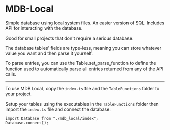 # MDB-Local
Simple database using local system files. An easier version of SQL. Includes API for interacting with the database.

Good for small projects that don't require a serious database.

The database tables' fields are type-less, meaning you can store whatever value you want and then parse it yourself.

To parse entries, you can use the Table.set_parse_function to define the function used to automatically parse
all entries returned from any of the API calls.

----------------------------------------------------------------------------------------------------------------------

To use MDB Local, copy the `index.ts` file and the `TableFunctions` folder to your project.

Setup your tables using the executables in the `TableFunctions` folder then import the `index.ts` file and connect the database:
```
import Database from "./mdb_local/index";
Database.connect();
```

